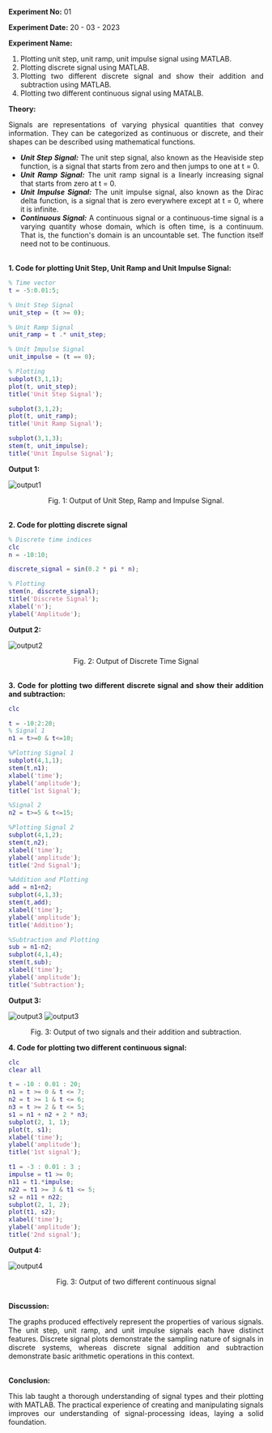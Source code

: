 <!-- <script type="text/javascript" src="http://cdn.mathjax.org/mathjax/latest/MathJax.js?config=TeX-AMS-MML_HTMLorMML"></script>
<script type="text/x-mathjax-config"> MathJax.Hub.Config({ tex2jax: {inlineMath: [['$', '$']]}, messageStyle: "none" });</script> -->
<div style="text-align: justify">

**Experiment No:** 01

**Experiment Date:** 20 - 03 - 2023

**Experiment Name:** 

1. Plotting unit step, unit ramp, unit impulse signal using MATLAB.
2. Plotting discrete signal using MATLAB.
3. Plotting two different discrete signal and show their addition and subtraction using MATLAB.
4. Plotting two different continuous signal using MATALB.

**Theory:**

Signals are representations of varying physical quantities that convey information. They can be categorized as continuous or discrete, and their shapes can be described using mathematical functions.

- ***Unit Step Signal:*** The unit step signal, also known as the Heaviside step function, is a signal that starts from zero and then jumps to one at t = 0.
- ***Unit Ramp Signal:*** The unit ramp signal is a linearly increasing signal that starts from zero at t = 0.
- ***Unit Impulse Signal:*** The unit impulse signal, also known as the Dirac delta function, is a signal that is zero everywhere except at t = 0, where it is infinite.
- ***Continuous Signal:*** A continuous signal or a continuous-time signal is a varying quantity whose domain, which is often time, is a continuum. That is, the function's domain is an uncountable set. The function itself need not to be continuous.

\
**1. Code for plotting Unit Step, Unit Ramp and Unit Impulse Signal:**
```m
% Time vector
t = -5:0.01:5;

% Unit Step Signal
unit_step = (t >= 0);

% Unit Ramp Signal
unit_ramp = t .* unit_step;

% Unit Impulse Signal
unit_impulse = (t == 0);

% Plotting
subplot(3,1,1);
plot(t, unit_step);
title('Unit Step Signal');

subplot(3,1,2);
plot(t, unit_ramp);
title('Unit Ramp Signal');

subplot(3,1,3);
stem(t, unit_impulse);
title('Unit Impulse Signal');
```

**Output 1:**

![output1](lab1_1.png)

<center> Fig. 1: Output of Unit Step, Ramp and Impulse Signal. </center>

\
**2. Code for plotting discrete signal**
```m
% Discrete time indices
clc
n = -10:10;

discrete_signal = sin(0.2 * pi * n);

% Plotting
stem(n, discrete_signal);
title('Discrete Signal');
xlabel('n');
ylabel('Amplitude');

```

**Output 2:**

![output2](lab1_2.png)

<center> Fig. 2: Output of Discrete Time Signal </center>

\
**3. Code for plotting two different discrete signal and show their addition and subtraction:**
```m
clc

t = -10:2:20;
% Signal 1
n1 = t>=0 & t<=10;

%Plotting Signal 1
subplot(4,1,1);
stem(t,n1);
xlabel('time'); 
ylabel('amplitude');
title('1st Signal');

%Signal 2
n2 = t>=5 & t<=15;

%Plotting Signal 2
subplot(4,1,2);
stem(t,n2);
xlabel('time');
ylabel('amplitude');
title('2nd Signal');

%Addition and Plotting
add = n1+n2;
subplot(4,1,3);
stem(t,add);
xlabel('time');
ylabel('amplitude');
title('Addition');

%Subtraction and Plotting
sub = n1-n2;
subplot(4,1,4);
stem(t,sub);
xlabel('time');
ylabel('amplitude');
title('Subtraction');
```

**Output 3:**

![output3](lab1_3_1.png)
![output3](lab1_3_2.png)

<center> Fig. 3: Output of two signals and their addition and subtraction. </center>

**4. Code for plotting two different continuous signal:**
```m
clc
clear all

t = -10 : 0.01 : 20;
n1 = t >= 0 & t <= 7;
n2 = t >= 1 & t <= 6;
n3 = t >= 2 & t <= 5;
s1 = n1 + n2 + 2 * n3;
subplot(2, 1, 1);
plot(t, s1);
xlabel('time');
ylabel('amplitude');
title('1st signal');

t1 = -3 : 0.01 : 3 ;
impulse = t1 >= 0;
n11 = t1.*impulse;
n22 = t1 >= 3 & t1 <= 5;
s2 = n11 + n22;
subplot(2, 1, 2);
plot(t1, s2);
xlabel('time');
ylabel('amplitude');
title('2nd signal');
```
**Output 4:**

![output4](lab1_4.png)

<center> Fig. 3: Output of two different continuous signal </center>

\
**Discussion:**

 The graphs produced effectively represent the properties of various signals. The unit step, unit ramp, and unit impulse signals each have distinct features. Discrete signal plots demonstrate the sampling nature of signals in discrete systems, whereas discrete signal addition and subtraction demonstrate basic arithmetic operations in this context. 
 
 
\
**Conclusion:**

This lab taught a thorough understanding of signal types and their plotting with MATLAB. The practical experience of creating and manipulating signals improves our understanding of signal-processing ideas, laying a solid foundation.


</div>